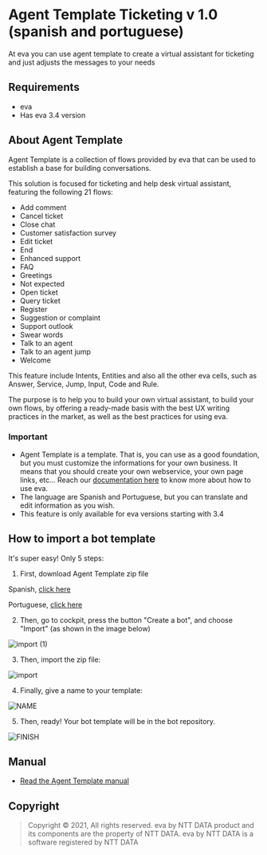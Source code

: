 # Agent Template Ticketing v 1.0 (spanish and portuguese)
At eva you can use agent template to create a virtual assistant for ticketing and just adjusts the messages to your needs

## Requirements 
- eva
- Has eva 3.4 version

## About Agent Template 
Agent Template is a collection of flows provided by eva that can be used to establish a base for building conversations.

This solution is focused for ticketing and help desk virtual assistant, featuring the following 21 flows:

- Add comment 
- Cancel ticket 
- Close chat 
- Customer satisfaction survey
- Edit ticket 
- End 
- Enhanced support 
- FAQ 
- Greetings 
- Not expected
- Open ticket 
- Query ticket 
- Register 
- Suggestion or complaint 
- Support outlook 
- Swear words 
- Talk to an agent 
- Talk to an agent jump 
- Welcome

This feature include Intents, Entities and also all the other eva cells, such as Answer, Service, Jump, Input, Code and Rule.

The purpose is to help you to build your own virtual assistant, to build your own flows, by offering a ready-made basis with the best UX writing practices in the market, as well as the best practices for using eva.

### Important
- Agent Template is a template. That is, you can use as a good foundation, but you must customize the informations for your own business. It means that you should create your own webservice, your own page links, etc... Reach our [documentation here](https://docs.eva.bot/ntt-data-eva-docs/start-here/what-is-eva) to know more about how to use eva.
- The language are Spanish and Portuguese, but you can translate and edit information as you wish.
- This feature is only available for eva versions starting with 3.4

## How to import a bot template
It's super easy! Only 5 steps:
1) First, download Agent Template zip file 

Spanish, [click here](https://github.com/eva-library/agent-template-ticketing/blob/main/a1d44a3b-7b58-4e4e-8673-205dae6a9d9e.zip)

Portuguese, [click here](https://github.com/eva-library/agent-template-ticketing/files/9154124/AT.Ticketing.PT.zip)

2) Then, go to cockpit, press the button "Create a bot", and choose "Import" (as shown in the image below)

![import (1)](https://user-images.githubusercontent.com/95373474/181065887-ee4b3cf9-197f-4a12-9835-1e4b810cbc0a.jpg)

3) Then, import the zip file:

![import](https://user-images.githubusercontent.com/95373474/181065448-ccf39ac9-5489-44ef-ad5a-800ba1ecb57f.jpg)

4) Finally, give a name to your template:

![NAME](https://user-images.githubusercontent.com/95373474/181066132-ad4a08d6-1a13-4c0d-bb2b-efdc39d08d93.jpg)

5) Then, ready! Your bot template will be in the bot repository.

![FINISH](https://user-images.githubusercontent.com/95373474/181066454-e7b4fb01-067a-4d09-8bd6-5215191eceff.jpg)


## Manual
- [Read the Agent Template manual](https://at.docs.eva.bot/ticketing-agent-template)

## Copyright

> Copyright ©
2021, All rights reserved.
eva by NTT DATA product and its components are the property of NTT DATA.
eva by NTT DATA is a software registered by NTT DATA
